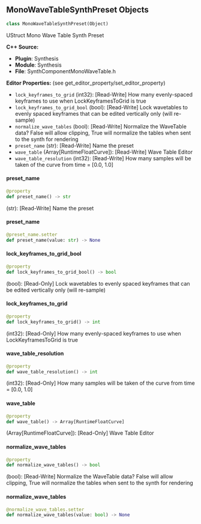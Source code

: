 ## MonoWaveTableSynthPreset Objects

```python
class MonoWaveTableSynthPreset(Object)
```

UStruct Mono Wave Table Synth Preset

**C++ Source:**

- **Plugin**: Synthesis
- **Module**: Synthesis
- **File**: SynthComponentMonoWaveTable.h

**Editor Properties:** (see get_editor_property/set_editor_property)

- ``lock_keyframes_to_grid`` (int32):  [Read-Write] How many evenly-spaced keyframes to use when LockKeyframesToGrid is true
- ``lock_keyframes_to_grid_bool`` (bool):  [Read-Write] Lock wavetables to evenly spaced keyframes that can be edited vertically only (will re-sample)
- ``normalize_wave_tables`` (bool):  [Read-Write] Normalize the WaveTable data? False will allow clipping, True will normalize the tables when sent to the synth for rendering
- ``preset_name`` (str):  [Read-Write] Name the preset
- ``wave_table`` (Array[RuntimeFloatCurve]):  [Read-Write] Wave Table Editor
- ``wave_table_resolution`` (int32):  [Read-Write] How many samples will be taken of the curve from time = [0.0, 1.0]

<a id="unreal.MonoWaveTableSynthPreset.preset_name"></a>

#### preset_name

```python
@property
def preset_name() -> str
```

(str):  [Read-Write] Name the preset

<a id="unreal.MonoWaveTableSynthPreset.preset_name"></a>

#### preset_name

```python
@preset_name.setter
def preset_name(value: str) -> None
```

<a id="unreal.MonoWaveTableSynthPreset.lock_keyframes_to_grid_bool"></a>

#### lock_keyframes_to_grid_bool

```python
@property
def lock_keyframes_to_grid_bool() -> bool
```

(bool):  [Read-Only] Lock wavetables to evenly spaced keyframes that can be edited vertically only (will re-sample)

<a id="unreal.MonoWaveTableSynthPreset.lock_keyframes_to_grid"></a>

#### lock_keyframes_to_grid

```python
@property
def lock_keyframes_to_grid() -> int
```

(int32):  [Read-Only] How many evenly-spaced keyframes to use when LockKeyframesToGrid is true

<a id="unreal.MonoWaveTableSynthPreset.wave_table_resolution"></a>

#### wave_table_resolution

```python
@property
def wave_table_resolution() -> int
```

(int32):  [Read-Only] How many samples will be taken of the curve from time = [0.0, 1.0]

<a id="unreal.MonoWaveTableSynthPreset.wave_table"></a>

#### wave_table

```python
@property
def wave_table() -> Array[RuntimeFloatCurve]
```

(Array[RuntimeFloatCurve]):  [Read-Only] Wave Table Editor

<a id="unreal.MonoWaveTableSynthPreset.normalize_wave_tables"></a>

#### normalize_wave_tables

```python
@property
def normalize_wave_tables() -> bool
```

(bool):  [Read-Write] Normalize the WaveTable data? False will allow clipping, True will normalize the tables when sent to the synth for rendering

<a id="unreal.MonoWaveTableSynthPreset.normalize_wave_tables"></a>

#### normalize_wave_tables

```python
@normalize_wave_tables.setter
def normalize_wave_tables(value: bool) -> None
```

<a id="unreal.SynthComponentMonoWaveTable"></a>